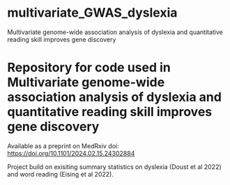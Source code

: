 # multivariate_GWAS_dyslexia
Multivariate genome-wide association analysis of dyslexia and quantitative reading skill improves gene discovery

# Repository for code used in Multivariate genome-wide association analysis of dyslexia and quantitative reading skill improves gene discovery
Available as a preprint on MedRxiv doi: https://doi.org/10.1101/2024.02.15.24302884

Project build on exisiting summary statistics on dyslexia (Doust et al 2022) and word reading (Eising et al 2022).
